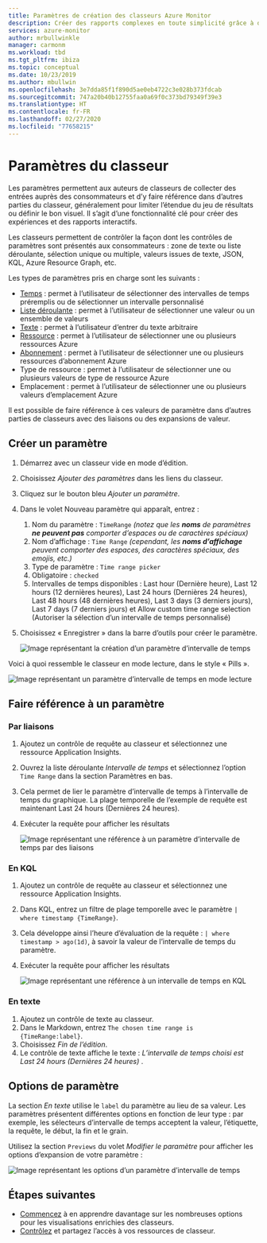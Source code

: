 ```yaml
---
title: Paramètres de création des classeurs Azure Monitor
description: Créer des rapports complexes en toute simplicité grâce à des classeurs paramétrables prédéfinis et personnalisés
services: azure-monitor
author: mrbullwinkle
manager: carmonm
ms.workload: tbd
ms.tgt_pltfrm: ibiza
ms.topic: conceptual
ms.date: 10/23/2019
ms.author: mbullwin
ms.openlocfilehash: 3e7dda85f1f890d5ae0eb4722c3e028b373fdcab
ms.sourcegitcommit: 747a20b40b12755faa0a69f0c373bd79349f39e3
ms.translationtype: HT
ms.contentlocale: fr-FR
ms.lasthandoff: 02/27/2020
ms.locfileid: "77658215"
---
```

# <a name="workbook-parameters"></a>Paramètres du classeur

Les paramètres permettent aux auteurs de classeurs de collecter des entrées auprès des consommateurs et d’y faire référence dans d’autres parties du classeur, généralement pour limiter l’étendue du jeu de résultats ou définir le bon visuel. Il s’agit d’une fonctionnalité clé pour créer des expériences et des rapports interactifs. 

Les classeurs permettent de contrôler la façon dont les contrôles de paramètres sont présentés aux consommateurs : zone de texte ou liste déroulante, sélection unique ou multiple, valeurs issues de texte, JSON, KQL, Azure Resource Graph, etc.  

Les types de paramètres pris en charge sont les suivants :
* [Temps](workbooks-time.md) : permet à l’utilisateur de sélectionner des intervalles de temps préremplis ou de sélectionner un intervalle personnalisé
* [Liste déroulante](workbooks-dropdowns.md) : permet à l’utilisateur de sélectionner une valeur ou un ensemble de valeurs
* [Texte](workbooks-text.md) : permet à l’utilisateur d’entrer du texte arbitraire
* [Ressource](workbooks-resources.md) : permet à l’utilisateur de sélectionner une ou plusieurs ressources Azure
* [Abonnement](workbooks-resources.md) : permet à l’utilisateur de sélectionner une ou plusieurs ressources d’abonnement Azure
* Type de ressource : permet à l’utilisateur de sélectionner une ou plusieurs valeurs de type de ressource Azure
* Emplacement : permet à l’utilisateur de sélectionner une ou plusieurs valeurs d’emplacement Azure

Il est possible de faire référence à ces valeurs de paramètre dans d’autres parties de classeurs avec des liaisons ou des expansions de valeur.

## <a name="creating-a-parameter"></a>Créer un paramètre
1. Démarrez avec un classeur vide en mode d’édition.
2. Choisissez _Ajouter des paramètres_ dans les liens du classeur.
3. Cliquez sur le bouton bleu _Ajouter un paramètre_.
4. Dans le volet Nouveau paramètre qui apparaît, entrez :
    1. Nom du paramètre : `TimeRange` *(notez que les __noms__ de paramètres **ne peuvent pas** comporter d’espaces ou de caractères spéciaux)*
    2. Nom d’affichage : `Time Range` *(cependant, les __noms d’affichage__ peuvent comporter des espaces, des caractères spéciaux, des emojis, etc.)*
    2. Type de paramètre : `Time range picker`
    3. Obligatoire : `checked`
    4. Intervalles de temps disponibles : Last hour (Dernière heure), Last 12 hours (12 dernières heures), Last 24 hours (Dernières 24 heures), Last 48 hours (48 dernières heures), Last 3 days (3 derniers jours), Last 7 days (7 derniers jours) et Allow custom time range selection (Autoriser la sélection d’un intervalle de temps personnalisé)
5. Choisissez « Enregistrer » dans la barre d’outils pour créer le paramètre.

   ![Image représentant la création d’un paramètre d’intervalle de temps](./media/workbooks-parameters/time-settings.png)

Voici à quoi ressemble le classeur en mode lecture, dans le style « Pills ».

   ![Image représentant un paramètre d’intervalle de temps en mode lecture](./media/workbooks-parameters/parameters-time.png)

## <a name="referencing-a-parameter"></a>Faire référence à un paramètre
### <a name="via-bindings"></a>Par liaisons
1. Ajoutez un contrôle de requête au classeur et sélectionnez une ressource Application Insights.
2. Ouvrez la liste déroulante _Intervalle de temps_ et sélectionnez l’option `Time Range` dans la section Paramètres en bas.
3. Cela permet de lier le paramètre d’intervalle de temps à l’intervalle de temps du graphique. La plage temporelle de l’exemple de requête est maintenant Last 24 hours (Dernières 24 heures).
4. Exécuter la requête pour afficher les résultats

    ![Image représentant une référence à un paramètre d’intervalle de temps par des liaisons](./media/workbooks-parameters/time-binding.png)

### <a name="in-kql"></a>En KQL
1. Ajoutez un contrôle de requête au classeur et sélectionnez une ressource Application Insights.
2. Dans KQL, entrez un filtre de plage temporelle avec le paramètre `| where timestamp {TimeRange}`.
3. Cela développe ainsi l’heure d’évaluation de la requête : `| where timestamp > ago(1d)`, à savoir la valeur de l’intervalle de temps du paramètre.
4. Exécuter la requête pour afficher les résultats

    ![Image représentant une référence à un intervalle de temps en KQL](./media/workbooks-parameters/time-in-code.png)

### <a name="in-text"></a>En texte 
1. Ajoutez un contrôle de texte au classeur.
2. Dans le Markdown, entrez `The chosen time range is {TimeRange:label}`.
3. Choisissez _Fin de l’édition_.
4. Le contrôle de texte affiche le texte : _L’intervalle de temps choisi est Last 24 hours (Dernières 24 heures)_ .

## <a name="parameter-options"></a>Options de paramètre
La section _En texte_ utilise le `label` du paramètre au lieu de sa valeur. Les paramètres présentent différentes options en fonction de leur type : par exemple, les sélecteurs d’intervalle de temps acceptent la valeur, l’étiquette, la requête, le début, la fin et le grain.

Utilisez la section `Previews` du volet _Modifier le paramètre_ pour afficher les options d’expansion de votre paramètre :

![Image représentant les options d’un paramètre d’intervalle de temps](./media/workbooks-parameters/time-previews.png)

## <a name="next-steps"></a>Étapes suivantes

* [Commencez](workbooks-visualizations.md) à en apprendre davantage sur les nombreuses options pour les visualisations enrichies des classeurs.
* [Contrôlez](workbooks-access-control.md) et partagez l’accès à vos ressources de classeur.
